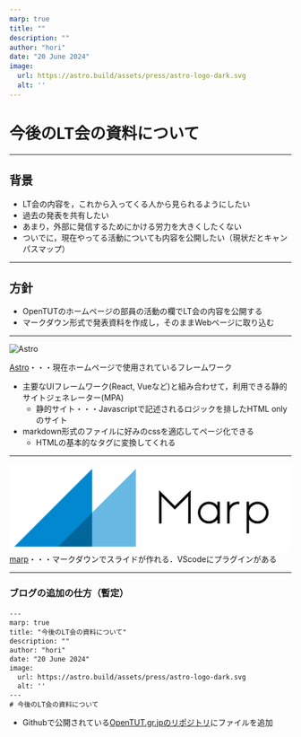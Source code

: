 ```yaml
---
marp: true
title: ""
description: ""
author: "hori"
date: "20 June 2024"
image:
  url: https://astro.build/assets/press/astro-logo-dark.svg
  alt: ''
---
```

# 今後のLT会の資料について
---
## 背景
- LT会の内容を，これから入ってくる人から見られるようにしたい
- 過去の発表を共有したい
- あまり，外部に発信するためにかける労力を大きくしたくない
- ついでに，現在やってる活動についても内容を公開したい（現状だとキャンパスマップ）
--- 
## 方針
- OpenTUTのホームページの部員の活動の欄でLT会の内容を公開する
- マークダウン形式で発表資料を作成し，そのままWebページに取り込む
--- 
![Astro](https://astro.build/assets/press/astro-logo-dark.svg)

[Astro](https://astro.build/)・・・現在ホームページで使用されているフレームワーク
- 主要なUIフレームワーク(React, Vueなど)と組み合わせて，利用できる静的サイトジェネレーター(MPA)
    - 静的サイト・・・Javascriptで記述されるロジックを排したHTML onlyのサイト
- markdown形式のファイルに好みのcssを適応してページ化できる
    - HTMLの基本的なタグに変換してくれる
---
![Marp](https://github.com/marp-team/marp/raw/main/marp.png#gh-light-mode-only)
[marp](https://marp.app/)・・・マークダウンでスライドが作れる．VScodeにプラグインがある

---
### ブログの追加の仕方（暫定）
```
---
marp: true
title: "今後のLT会の資料について"
description: ""
author: "hori"
date: "20 June 2024"
image:
  url: https://astro.build/assets/press/astro-logo-dark.svg
  alt: ''
---
# 今後のLT会の資料について
```
- Githubで公開されている[OpenTUT.gr.jpのリポジトリ](https://github.com/OpenTUT/opentut.gr.jp)にファイルを追加